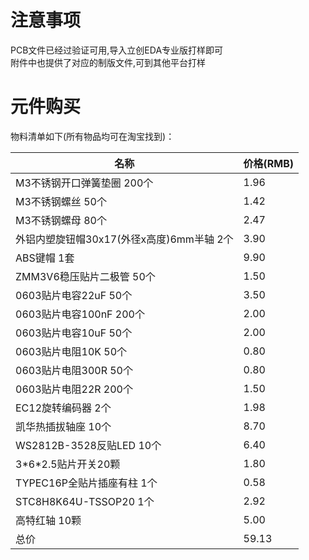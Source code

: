 # 注意事项

PCB文件已经过验证可用,导入立创EDA专业版打样即可  
附件中也提供了对应的制版文件,可到其他平台打样  

# 元件购买

物料清单如下(所有物品均可在淘宝找到)： 

名称                          |      价格(RMB)
------------------------------|--------------
M3不锈钢开口弹簧垫圈 200个|1.96
M3不锈钢螺丝 50个|1.42
M3不锈钢螺母 80个|2.47
外铝内塑旋钮帽30x17(外径x高度)6mm半轴 2个|3.90
ABS键帽 1套|9.90
ZMM3V6稳压贴片二极管 50个|1.50
0603贴片电容22uF 50个|3.50
0603贴片电容100nF 200个|2.00
0603贴片电容10uF 50个|2.00
0603贴片电阻10K 50个|0.80
0603贴片电阻300R 50个|0.80
0603贴片电阻22R 200个|1.50
EC12旋转编码器 2个|1.98
凯华热插拔轴座 10个|8.70
WS2812B-3528反贴LED 10个|6.40
3\*6\*2.5贴片开关20颗|1.80
TYPEC16P全贴片插座有柱 1个|0.58
STC8H8K64U-TSSOP20 1个|2.92
高特红轴 10颗|5.00
总价|59.13
